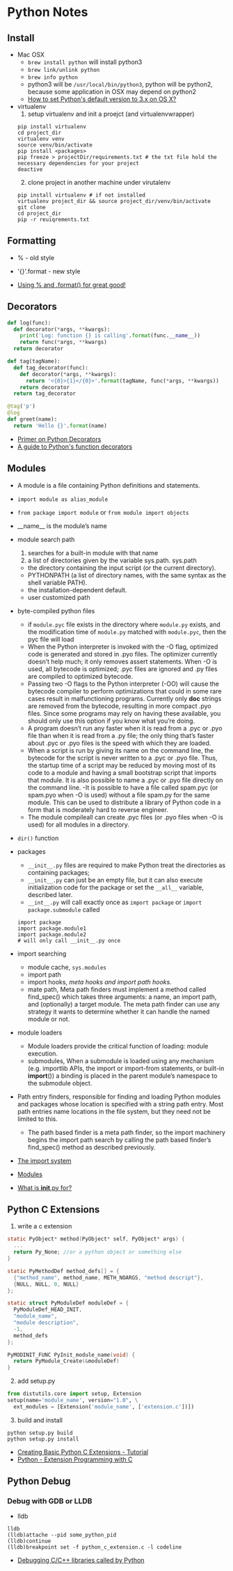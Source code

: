 # Python Notes
## Install
* Mac OSX
  - `brew install python` will install python3
  - `brew link/unlink python` 
  - `brew info python`
  - python3 will be `/usr/local/bin/python3`, python will be python2, because some application in OSX may depend on python2
  - [How to set Python's default version to 3.x on OS X?](https://stackoverflow.com/questions/18425379/how-to-set-pythons-default-version-to-3-x-on-os-x/18425592)
* virtualenv
  1. setup virtualenv and init a proejct (and virtualenvwrapper)
  ```shell
  pip install virtualenv
  cd project_dir
  virtualenv venv
  source venv/bin/activate
  pip install <packages>
  pip freeze > projectDir/requirements.txt # the txt file hold the necessary dependencies for your project
  deactive
  ```
  2. clone project in another machine under virutalenv
  ``` 
  pip install virtualenv # if not installed
  virtualenv project_dir && source project_dir/venv/bin/activate
  git clone
  cd project_dir
  pip -r reuiqrements.txt
  ```
  
  
  
## Formatting
* % - old style
* '{}'.format - new style

* [Using % and .format() for great good!](https://pyformat.info/)

## Decorators
```python
def log(func):
  def decorator(*args, **kwargs):
    print('Log: function {} is calling'.format(func.__name__))
    return func(*args, **kwargs)
  return decorator

def tag(tagName):
  def tag_decorator(func):
    def decorator(*args, **kwargs):
      return '<{0}>{1}</{0}>'.format(tagName, func(*args, **kwargs))
    return decorator
  return tag_decorator

@tag('p')
@log
def greet(name):
  return 'Hello {}'.format(name)
```

* [Primer on Python Decorators](https://realpython.com/primer-on-python-decorators/)
* [A guide to Python's function decorators](https://www.thecodeship.com/patterns/guide-to-python-function-decorators/)

## Modules
* A module is a file containing Python definitions and statements.
* `import module as alias_module`
* `from package import module` or `from module import objects`
* \_\_name\_\_ is the module’s name
* module search path
  1. searches for a built-in module with that name
  2. a list of directories given by the variable sys.path. sys.path
    - the directory containing the input script (or the current directory).
    - PYTHONPATH (a list of directory names, with the same syntax as the shell variable PATH).
    - the installation-dependent default.
    - user customized path
* byte-compiled python files
  - if `module.pyc` file exists in the directory where `module.py` exists, and the modification time of `module.py` matched with `module.pyc`, then the pyc file will load
  - When the Python interpreter is invoked with the -O flag, optimized code is generated and stored in .pyo files. The optimizer currently doesn’t help much; it only removes assert statements. When -O is used, all bytecode is optimized; .pyc files are ignored and .py files are compiled to optimized bytecode.
  - Passing two -O flags to the Python interpreter (-OO) will cause the bytecode compiler to perform optimizations that could in some rare cases result in malfunctioning programs. Currently only __doc__ strings are removed from the bytecode, resulting in more compact .pyo files. Since some programs may rely on having these available, you should only use this option if you know what you’re doing.
  - A program doesn’t run any faster when it is read from a .pyc or .pyo file than when it is read from a .py file; the only thing that’s faster about .pyc or .pyo files is the speed with which they are loaded.
  - When a script is run by giving its name on the command line, the bytecode for the script is never written to a .pyc or .pyo file. Thus, the startup time of a script may be reduced by moving most of its code to a module and having a small bootstrap script that imports that module. It is also possible to name a .pyc or .pyo file directly on the command line.
  -It is possible to have a file called spam.pyc (or spam.pyo when -O is used) without a file spam.py for the same module. This can be used to distribute a library of Python code in a form that is moderately hard to reverse engineer.
  - The module compileall can create .pyc files (or .pyo files when -O is used) for all modules in a directory.
* `dir()` function
* packages
  - `__init__.py` files are required to make Python treat the directories as containing packages; 
  - `__init__.py` can just be an empty file, but it can also execute initialization code for the package or set the `__all__` variable, described later.
  - `__int__.py` will call exactly once as `import package` or `import package.submodule` called
  ```
  import package
  import package.module1
  import package.module2
  # will only call __init__.py once
  ```
* import searching
  - module cache, `sys.modules`
  - import path
  - import hooks, *meta hooks and import path hooks.*
  - mate path,  Meta path finders must implement a method called find_spec() which takes three arguments: a name, an import path, and (optionally) a target module. The meta path finder can use any strategy it wants to determine whether it can handle the named module or not.
* module loaders
  - Module loaders provide the critical function of loading: module execution. 
  - submodules, When a submodule is loaded using any mechanism (e.g. importlib APIs, the import or import-from statements, or built-in __import__()) a binding is placed in the parent module’s namespace to the submodule object.

* Path entry finders, responsible for finding and loading Python modules and packages whose location is specified with a string path entry. Most path entries name locations in the file system, but they need not be limited to this.
  - The path based finder is a meta path finder, so the import machinery begins the import path search by calling the path based finder’s find_spec() method as described previously. 

* [The import system](https://docs.python.org/3/reference/import.html)
* [Modules](https://docs.python.org/2/tutorial/modules.html)
* [What is __init__.py for?](https://stackoverflow.com/questions/448271/what-is-init-py-for)

## Python C Extensions
1. write a c extension
```C
static PyObject* method(PyObject* self, PyObject* args) {
  ...
  return Py_None; //or a python object or something else
}

static PyMethodDef method_defs[] = {
  {"method_name", method_name, METH_NOARGS, "method descript"},
  {NULL, NULL, 0, NULL}
};

static struct PyModuleDef moduleDef = {
  PyModuleDef_HEAD_INIT,
  "module_name",
  "module description",
  -1,
  method_defs
};

PyMODINIT_FUNC PyInit_module_name(void) {
  return PyModule_Create(&moduleDef)
}
```
2. add setup.py
```python
from distutils.core import setup, Extension
setup(name='module_name', version="1.0", \
  ext_modules = [Extension('module_name', ['extension.c'])])
```
3. build and install
```shell
python setup.py build
python setup.py install
```
* [Creating Basic Python C Extensions - Tutorial](https://tutorialedge.net/python/python-c-extensions-tutorial/#the-basic-requirements)
* [Python - Extension Programming with C](https://www.tutorialspoint.com/python/python_further_extensions.htm)

## Python Debug

### Debug with GDB or LLDB

* lldb
```
lldb
(lldb)attache --pid some_python_pid
(lldb)continue
(lldb)breakpoint set -f python_c_extension.c -l codeline
```
* [Debugging C/C++ libraries called by Python](http://johntfoster.github.io/posts/debugging-cc%2B%2B-libraries-called-by-python.html)
